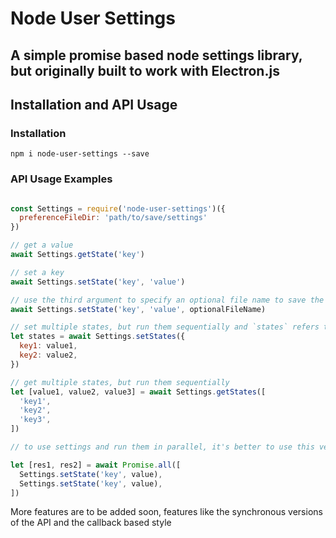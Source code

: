 # Node User Settings

## A simple promise based node settings library, but originally built to work with Electron.js

## Installation and API Usage

### Installation

```
npm i node-user-settings --save

```

### API Usage Examples

```javascript

const Settings = require('node-user-settings')({
  preferenceFileDir: 'path/to/save/settings'
})

// get a value
await Settings.getState('key')

// set a key
await Settings.setState('key', 'value')

// use the third argument to specify an optional file name to save the settings
await Settings.setState('key', 'value', optionalFileName)

// set multiple states, but run them sequentially and `states` refers to the number of states saved
let states = await Settings.setStates({
  key1: value1,
  key2: value2,
})

// get multiple states, but run them sequentially
let [value1, value2, value3] = await Settings.getStates([
  'key1',
  'key2',
  'key3',
])

// to use settings and run them in parallel, it's better to use this version but I have no idea what would happen if you do use it :)

let [res1, res2] = await Promise.all([
  Settings.setState('key', value),
  Settings.setState('key', value),
])
```

More features are to be added soon, features like the synchronous versions of the API and the callback based style
